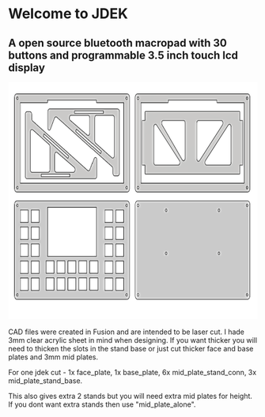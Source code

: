 # Welcome to JDEK
## A open source bluetooth macropad with 30 buttons and programmable 3.5 inch touch lcd display


<img src="image.png" width="720" height="480">

CAD files were created in Fusion and are intended to be laser cut.
I hade 3mm clear acrylic sheet in mind when designing.
If you want thicker you will need to thicken the slots in the stand base 
or just cut thicker face and base plates and 3mm mid plates. 

For one jdek cut - 
    1x face_plate,
    1x base_plate,
    6x mid_plate_stand_conn,
    3x mid_plate_stand_base.

This also gives extra 2 stands but you will need extra mid plates for height. 
If you dont want extra stands then use "mid_plate_alone".
